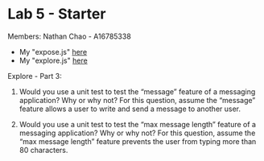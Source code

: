 # Lab 5 - Starter
Members:
Nathan Chao - A16785338


- My "expose.js" [here](expose.html)
- My "explore.js" [here](explore.html)

Explore - Part 3: 
1) Would you use a unit test to test the “message” feature of a messaging application? Why or why not? For this question, assume the “message” feature allows a user to write and send a message to another user.

2) Would you use a unit test to test the “max message length” feature of a messaging application? Why or why not? For this question, assume the “max message length” feature prevents the user from typing more than 80 characters.